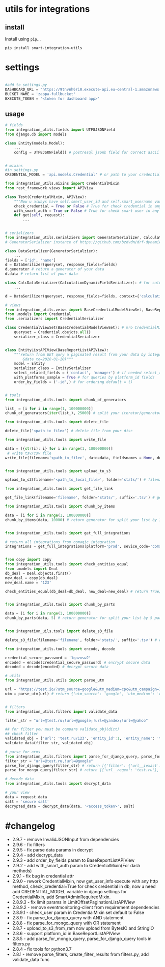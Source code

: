 # utils for integrations

## install

Install using `pip`...

    pip install smart-integration-utils

# settings

```python

#add to settings.py
DASHBOARD_URL = "https://9tnvnh6ri0.execute-api.eu-central-1.amazonaws.com/dashboard/"
BUCKET_NAME = 'zappa-fullbucket'
EXECUTE_TOKEN = '<token for dashboard app>'
```

## usage

```python
# fields
from integration_utils.fields import UTF8JSONField
from django.db import models

class Entity(models.Model):
    ...
    config = UTF8JSONField() # postresql jsonb field for correct ascii characters


# mixins
#in settings.py
CREDENTIAL_MODEL = 'api.models.Credential' # or path to your credential model

from integration_utils.mixins import CredentialMixin
from rest_framework.views import APIView

class Test(CredentialMixin, APIView):
    """Now u always have self.smart_user_id and self.smart_username variables for check smart users"""
    check_credential = True or False # True for check credential in any http request, if True u can use self.credential variable.
    with_smart_auth = True or False # True for check smart user in any http request, if True u can use self.smart_user_id, self.smart_username variable.
    def get(self, request):
        ...


# serializers
from integration_utils.serialziers import GeneratorSerializer, CalculationDynamicFieldSerializer
# GeneratorSerializer instance of https://github.com/bzdvdn/drf-dynamicfieldserializer

class DataSerializer(GeneratorSerialzier):
    ...
fields = ['id', 'name']
d = DataSerilizer(queryset, response_fields=fields)
d.generator # return a generator of your data
d.data # return list of your data

class CalcDataSerializer(CalculationDynamicFieldSerializer): # for calculation data if integration have calculation step
    ...

d = DataSerilizer(queryset, response_fields=fields, context={'calculation': '<smart calc string>'})

# views
from integration_utils.veiws import BaseCredentialModelViewSet, BaseReportListAPIView
from .models import Credential
from .serializers import CredentialSerializer

class CredentialViewSet(BaseCredentialModelViewSet): # mro CredentialMixin, ModelViewSet
    queryset = Credential.obejcts.all()
    serializer_class = CredentialSerializer


class EntityListAPIView(BaseReportListAPIView):
    """return from GET qury a paginated result from your data by integration_id and date params (date_from=2020-01-20
        &date_to=2020-01-20)"""
    model = Entity
    serializer_class = EntitySerializer
    select_related_fields = ('contact', 'manager') # if needed select_related
    with_platforms_sample = True # for queries by platform_id fields
    order_by_fields = ('-id',) # for ordering default = ()


# tools
from integration_utils.tools import chunk_of_generators

list_ = [i for i in range(1, 100000000)]
chunk_of_generators(iter(list_), 25000) # split your iterator/generator for 25000 items

from integration_utils.tools import delete_file

delete_file('<path to file>') # delete file from your disc

from integration_utils.tools import write_file

data = [{str(i): i} for i in range(1, 100000000)]
 # write tsv/csv file
write_file(filename='<path_to_file>', date=data, fieldsnames = None, delimiter='\t', extension='.tsv')


from integration_utils.tools import upload_to_s3

upload_to_s3(filename='<path_to_local_file>', folder='stats/') # filename - local file, folder - folder on s3 bucket

from integration_utils.tools import get_file_link

get_file_link(filename='filename', folder='stats/', suffix='.tsv') # get link to download file(not download from boto3)

from integration_utils.tools import chunk_by_items

data = [i for i in range(1, 100000000)]
chunk_by_items(data, 10000) # return generator for split your list by 10000


from integration_utils.tools import get_full_integrations

# return all integrations from comagic integration
integrations = get_full_integrations(platform='prod', sevice_code='comagic')


from copy import copy
from integration_utils.tools import check_entities_equal
from .models import Deal
db_deal = Deal.objects.first()
new_deal = copy(db_deal)
new_deal.name = '123'

check_entities_equal(db_deal=db_deal, new_deal=new_deal) # return True/False check to deals equals


from integration_utils.tools import chunk_by_parts

data = [i for i in range(1, 100000000)]
chunk_by_parts(data, 5) # return generator for split your list by 5 pars


from integration_uils.tools import delete_s3_file

delete_s3_file(filename='filename', folder='stats/', suffix='.tsv') # delete file from s3 bucket

from integration_utils.tools import encode, decode

credential_secure_password = '1qazxsw2'
encoded = encode(credential_secure_password) # encrypt secure data
decoded = decode(encoded) # decrypt secure data

# utils
from integration_utils.utils import parse_utm

url = 'https://test.io/?utm_source=google&utm_medium=cpc&utm_campaign=1'
utm = parse_utm(url) # return {'utm_source': 'google', 'utm_medium': 'cpc', 'utm_campaign': '1'}


# filters
from integration_utils.filters import validate_data

filter_str = "url=@test.ru;!url=@google;!url=@yandex;!url=@yahoo"

## for filter you must be compare validate_obj(dict)
## check filter
validated_obj = {'url': 'test.ru/123', 'entity_id':1, 'entity_name': 'test_obj'}
validate_data(filter_str, validated_obj)

# parse for orms
from integration_utils.filters import parse_for_django_query, parse_for_mongo_query
filter_str = "url=@test.ru,!url=@google"
parse_for_django_query(filter_str) # return [{'filter': {'url__iexact': 'test.ru'}, 'exclude': {}}, {'filter': {}, 'exclude': {'url__iexact': 'google'}}]
parse_for_mongo_query(filter_str) # return [{'url__regex': 'test.ru'}, {'url__regex_ne': 'google'}]

# decode data
from integration_utils.tools import decrypt_data

# your view
data = request.data
salt = 'secure salt'
decrypted_data = decrypt_data(data, '<access_token>', salt)


```

# #changelog

- 2.9.7 - remove InvalidJSONInput from dependencies
- 2.9.6 - fix filters
- 2.9.5 - fix parse data params in decrypt
- 2.9.4 - add decrypt_data
- 2.9.3 - add order_by_fields param to BaseReportListAPIView
- 2.9.2 - add with_smart_auth param to CredentialMixin(For dash methods)
- 2.9.1 - fix bug in credential attr
- 2.9.0 - rework CredentialMixin, now get_user_info execute with any http method, check_credential=True for check credential in db, now u need add CREDENTIAL_MODEL variable in django settings for CredentialMixin, add SmartAdminRequiredMixin.
- 2.8.9.3 - fix limit params in LimitOffsetPaginationListAPIView
- 2.8.9.2 - remove eventmonitoring-client from requirement dependencies
- 2.8.9.1 - check_user param in CredentialMixin set default to False
- 2.8.9 - fix parse_for_django_query with AND statement
- 2.8.8 - fix parse_for_mongo_query with OR statement
- 2.8.7 - upload_to_s3_from_ram now upload from BytesIO and StringIO
- 2.8.6 - support platform_id in BaseReportListAPIView
- 2.8.5 - add parse_for_mongo_query, parse_for_django_query tools in filters.py
- 2.8.4 - fix tools for python3.7
- 2.8.1 - remove parse_filters, create_filter_results from filters.py, add validate_data func
